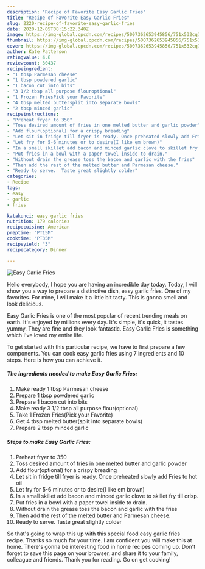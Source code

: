 ```yaml
---
description: "Recipe of Favorite Easy Garlic Fries"
title: "Recipe of Favorite Easy Garlic Fries"
slug: 2220-recipe-of-favorite-easy-garlic-fries
date: 2020-12-05T08:15:22.340Z
image: https://img-global.cpcdn.com/recipes/5007362653945856/751x532cq70/easy-garlic-fries-recipe-main-photo.jpg
thumbnail: https://img-global.cpcdn.com/recipes/5007362653945856/751x532cq70/easy-garlic-fries-recipe-main-photo.jpg
cover: https://img-global.cpcdn.com/recipes/5007362653945856/751x532cq70/easy-garlic-fries-recipe-main-photo.jpg
author: Kate Patterson
ratingvalue: 4.6
reviewcount: 30437
recipeingredient:
- "1 tbsp Parmesan cheese"
- "1 tbsp powdered garlic"
- "1 bacon cut into bits"
- "3 1/2 tbsp all purpose flouroptional"
- "1 Frozen FriesPick your Favorite"
- "4 tbsp melted buttersplit into separate bowls"
- "2 tbsp minced garlic"
recipeinstructions:
- "Preheat fryer to 350"
- "Toss desired amount of fries in one melted butter and garlic powder"
- "Add flour(optional) for a crispy breading"
- "Let sit in fridge till fryer is ready. Once preheated slowly add Fries to hot oil"
- "Let fry for 5-6 minutes or to desire(I like em brown)"
- "In a small skillet add bacon and minced garlic clove to skillet fry till crisp."
- "Put fries in a bowl with a paper towel inside to drain."
- "Without drain the grease toss the bacon and garlic with the fries"
- "Then add the rest of the melted butter and Parmesan cheese."
- "Ready to serve.  Taste great slightly colder"
categories:
- Recipe
tags:
- easy
- garlic
- fries

katakunci: easy garlic fries 
nutrition: 179 calories
recipecuisine: American
preptime: "PT15M"
cooktime: "PT35M"
recipeyield: "3"
recipecategory: Dinner

---
```



![Easy Garlic Fries](https://img-global.cpcdn.com/recipes/5007362653945856/751x532cq70/easy-garlic-fries-recipe-main-photo.jpg)

Hello everybody, I hope you are having an incredible day today. Today, I will show you a way to prepare a distinctive dish, easy garlic fries. One of my favorites. For mine, I will make it a little bit tasty. This is gonna smell and look delicious.



Easy Garlic Fries is one of the most popular of recent trending meals on earth. It's enjoyed by millions every day. It's simple, it's quick, it tastes yummy. They are fine and they look fantastic. Easy Garlic Fries is something which I've loved my entire life.


To get started with this particular recipe, we have to first prepare a few components. You can cook easy garlic fries using 7 ingredients and 10 steps. Here is how you can achieve it.

<!--inarticleads1-->

##### The ingredients needed to make Easy Garlic Fries:

1. Make ready 1 tbsp Parmesan cheese
1. Prepare 1 tbsp powdered garlic
1. Prepare 1 bacon cut into bits
1. Make ready 3 1/2 tbsp all purpose flour(optional)
1. Take 1 Frozen Fries(Pick your Favorite)
1. Get 4 tbsp melted butter(split into separate bowls)
1. Prepare 2 tbsp minced garlic




<!--inarticleads2-->

##### Steps to make Easy Garlic Fries:

1. Preheat fryer to 350
1. Toss desired amount of fries in one melted butter and garlic powder
1. Add flour(optional) for a crispy breading
1. Let sit in fridge till fryer is ready. Once preheated slowly add Fries to hot oil
1. Let fry for 5-6 minutes or to desire(I like em brown)
1. In a small skillet add bacon and minced garlic clove to skillet fry till crisp.
1. Put fries in a bowl with a paper towel inside to drain.
1. Without drain the grease toss the bacon and garlic with the fries
1. Then add the rest of the melted butter and Parmesan cheese.
1. Ready to serve.  Taste great slightly colder




So that's going to wrap this up with this special food easy garlic fries recipe. Thanks so much for your time. I am confident you will make this at home. There's gonna be interesting food in home recipes coming up. Don't forget to save this page on your browser, and share it to your family, colleague and friends. Thank you for reading. Go on get cooking!
